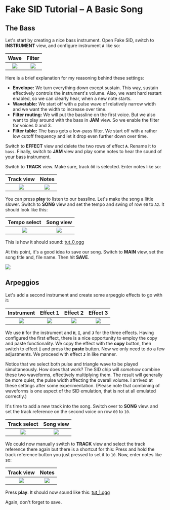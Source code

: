 # Fake SID Tutorial – A Basic Song

## The Bass

Let's start by creating a nice bass instrument.
Open Fake SID, switch to **INSTRUMENT** view,
and configure instrument **`A`** like so:

Wave|Filter
:-:|:-:
<img src="bass-wave.png">|<img src="bass-filter.png">

Here is a brief explanation for my reasoning behind these settings:

+ **Envelope:**
We turn everything down except sustain.
This way, sustain effectively controls the instrument's volume.
Also, we want hard restart enabled, so we can clearly hear,
when a new note starts.
+ **Wavetable:**
We start off with a pulse wave of relatively narrow width
and we want the width to increase over time.
+ **Filter routing:**
We will put the bassline on the first voice.
But we also want to play around with the bass in **JAM** view.
So we enable the filter for voices 0 and 3.
+ **Filter table:**
The bass gets a low-pass filter. We start off with a rather low cutoff frequency and let it drop even further down over time.

Switch to **EFFECT** view
and delete the two rows of effect **`A`**. Rename it to `bass`.
Finally, switch to **JAM** view and play some notes to hear the sound of your bass instrument.

Switch to **TRACK** view.
Make sure, track `00` is selected.
Enter notes like so:

Track view|Notes
:-:|:-:
<img src="bass-track.png">|<img src="bass-notes.png">

You can press **play** to listen to our bassline.
Let's make the song a little slower.
Switch to **SONG** view and set the tempo and swing of row `00` to
`A2`.
It should look like this:

Tempo select|Song view
:-:|:-:
<img src="tempo-select.png">|<img src="song1.png">

This is how it should sound:
[tut_0.ogg](https://raw.githubusercontent.com/2bt/fakesid/master/docs/tut-01/tut_0.ogg)

At this point, it's a good idea to save our song.
Switch to **MAIN** view,
set the song title and, file name.
Then hit **SAVE**.

<img src="save.png">


## Arpeggios

Let's add a second instrument and create some arpeggio effects to go with it:

Instrument|Effect 1|Effect 2|Effect 3
:-:|:-:|:-:|:-:
<img src="arp-instr.png">|<img src="arp1-effect.png">|<img src="arp2-effect.png">|<img src="arp3-effect.png">

We use **`H`** for the instrument and **`H`**, **`I`**, and **`J`** for the three effects.
Having configured the first effect,
there is a nice opportunity to employ the copy and paste functionality.
We copy the effect with the **copy** button,
then switch to effect **`I`** and press the **paste** button.
Now we only need to do a few adjustments.
We proceed with effect **`J`** in like manner.

Notice that we select both pulse and triangle wave to be played simultaneously.
How does that work?
The SID chip will *somehow* combine these two waveforms, effectively multiplying them.
The result will generally be more quiet,
the pulse width affecting the overall volume.
I arrived at these settings after some experimentation.
(Please note that combining of waveforms is one aspect of the SID emulation, that is not at all emulated correctly.)

It's time to add a new track into the song.
Switch over to **SONG** view.
and set the track reference on the second voice on row `00` to `10`.

Track select|Song view
:-:|:-:
<img src="track-select.png">|<img src="song2.png">

We could now manually switch to **TRACK** view and select the track reference there again
but there is a shortcut for this:
Press and hold the track reference button you just pressed to set it to `10`.
Now, enter notes like so:

Track view|Notes
:-:|:-:
<img src="arp-track.png">|<img src="arp-notes.png">

Press **play**. It should now sound like this:
[tut_1.ogg](https://raw.githubusercontent.com/2bt/fakesid/master/docs/tut-01/tut_1.ogg)

Again, don't forget to save.